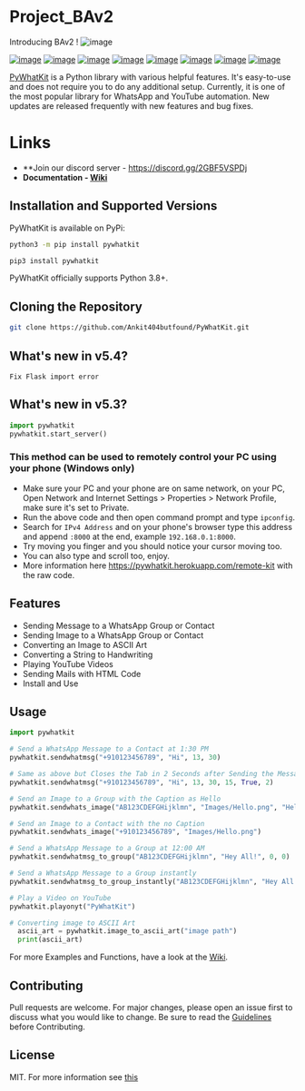 # Project_BAv2
Introducing BAv2 !
![image](https://media.discordapp.net/attachments/842794167134453820/882227960613048350/unknown.png?width=1440&height=420)

[![image](https://flat.badgen.net/github/stars/Ankit404butfound/Pywhatkit)](https://github.com/Ankit404butfound/PyWhatKit/stargazers)
[![image](https://flat.badgen.net/github/forks/Ankit404butfound/Pywhatkit)](https://github.com/Ankit404butfound/PyWhatKit/network/members)
[![image](https://flat.badgen.net/github/open-issues/Ankit404butfound/Pywhatkit)](https://github.com/Ankit404butfound/PyWhatKit/issues)
[![image](https://flat.badgen.net/github/open-prs/Ankit404butfound/Pywhatkit)](https://github.com/Ankit404butfound/PyWhatKit/pulls)
[![image](https://flat.badgen.net/github/commits/Ankit404butfound/Pywhatkit)](https://github.com/Ankit404butfound/PyWhatKit/commits/master)
[![image](https://flat.badgen.net/github/license/Ankit404butfound/Pywhatkit)](https://github.com/Ankit404butfound/PyWhatKit/LICENCE)
[![image](https://flat.badgen.net/github/contributors/Ankit404butfound/Pywhatkit)](https://github.com/Ankit404butfound/PyWhatKit/graphs/contributors)
[![image](https://flat.badgen.net/github/release/Ankit404butfound/Pywhatkit)](https://github.com/Ankit404butfound/PyWhatKit/releases)
<!-- ![logo](https://github.com/Ankit404butfound/PyWhatKit/raw/master/Images/logo.png?raw=true) -->



[PyWhatKit](https://pypi.org/project/pywhatkit/) is a Python library with various helpful features. It's easy-to-use and does not require you to do any additional setup. Currently, it is one of the most popular library for WhatsApp and YouTube automation. New updates are released frequently with new features and bug fixes.

# Links

- **Join our discord server - https://discord.gg/2GBF5VSPDj
- **Documentation - [Wiki](https://github.com/Ankit404butfound/PyWhatKit/wiki)**

## Installation and Supported Versions

PyWhatKit is available on PyPi:

```bash
python3 -m pip install pywhatkit
```

```bash
pip3 install pywhatkit
```

PyWhatKit officially supports Python 3.8+.

## Cloning the Repository

```bash
git clone https://github.com/Ankit404butfound/PyWhatKit.git
```
## What's new in v5.4?
```
Fix Flask import error
```
## What's new in v5.3?
```py
import pywhatkit
pywhatkit.start_server()
```
### This method can be used to remotely control your PC using your phone (Windows only)
- Make sure your PC and your phone are on same network, on your PC, Open Network and Internet Settings > Properties > Network Profile, make sure it's set to Private.
- Run the above code and then open command prompt and type `ipconfig`.
- Search for `IPv4 Address` and on your phone's browser type this address and append `:8000` at the end, example `192.168.0.1:8000`.
- Try moving you finger and you should notice your cursor moving too.
- You can also type and scroll too, enjoy.
- More information here https://pywhatkit.herokuapp.com/remote-kit with the raw code.

## Features

- Sending Message to a WhatsApp Group or Contact
- Sending Image to a WhatsApp Group or Contact
- Converting an Image to ASCII Art
- Converting a String to Handwriting
- Playing YouTube Videos
- Sending Mails with HTML Code
- Install and Use

## Usage

```py
import pywhatkit

# Send a WhatsApp Message to a Contact at 1:30 PM
pywhatkit.sendwhatmsg("+910123456789", "Hi", 13, 30)

# Same as above but Closes the Tab in 2 Seconds after Sending the Message
pywhatkit.sendwhatmsg("+910123456789", "Hi", 13, 30, 15, True, 2)

# Send an Image to a Group with the Caption as Hello
pywhatkit.sendwhats_image("AB123CDEFGHijklmn", "Images/Hello.png", "Hello")

# Send an Image to a Contact with the no Caption
pywhatkit.sendwhats_image("+910123456789", "Images/Hello.png")

# Send a WhatsApp Message to a Group at 12:00 AM
pywhatkit.sendwhatmsg_to_group("AB123CDEFGHijklmn", "Hey All!", 0, 0)

# Send a WhatsApp Message to a Group instantly
pywhatkit.sendwhatmsg_to_group_instantly("AB123CDEFGHijklmn", "Hey All!")

# Play a Video on YouTube
pywhatkit.playonyt("PyWhatKit")

# Converting image to ASCII Art
  ascii_art = pywhatkit.image_to_ascii_art("image path")
  print(ascii_art)
```

For more Examples and Functions, have a look at the [Wiki](https://github.com/Ankit404butfound/PyWhatKit/wiki).

## Contributing

Pull requests are welcome. For major changes, please open an issue first to discuss what you would like to change.
Be sure to read the [Guidelines](https://github.com/Ankit404butfound/PyWhatKit/blob/master/CONTRIBUTING.md) before Contributing.

## License

MIT.
For more information see [this](https://github.com/Ankit404butfound/PyWhatKit/blob/master/LICENSE)
